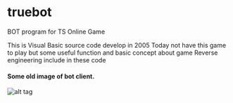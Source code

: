 # truebot
BOT program for TS Online Game

This is Visual Basic source code develop in 2005 
Today not have this game to play but some useful function and basic concept about game Reverse engineering include in these code

#### Some old image of bot client.
![alt tag](https://raw.githubusercontent.com/gigsbps/truebot/master/F15890-1.gif)
